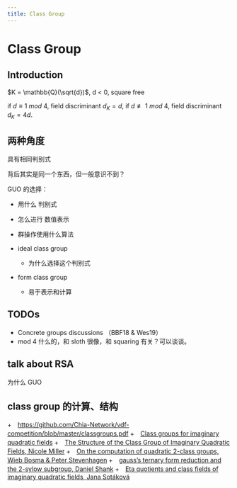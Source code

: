 ```yaml
---
title: Class Group
---
```


# Class Group

## Introduction

$K = \mathbb{Q}(\sqrt{d})$, d < 0, square free

if $d \equiv 1\ mod\ 4$, field discriminant $d_K = d$,
if $d \not\equiv 1\ mod\ 4$, field discriminant $d_K = 4d$.



## 两种角度

具有相同判别式

背后其实是同一个东西，但一般意识不到？

GUO 的选择：
+ 用什么 判别式
+ 怎么进行 数值表示
+ 群操作使用什么算法


+ ideal class group
    * 为什么选择这个判别式
+ form class group
    * 易于表示和计算

## TODOs
+ Concrete groups  discussions （BBF18    &   Wes19）
+ mod 4 什么的，和 sloth 很像，和 squaring 有关？可以谈谈。

## talk about RSA
为什么 GUO


## class group 的计算、结构
+　https://github.com/Chia-Network/vdf-competition/blob/master/classgroups.pdf
+　[Class groups for imaginary quadratic fields](http://math.stanford.edu/~conrad/676Page/handouts/picgroup.pdf)
+　[The Structure of the Class Group of Imaginary Quadratic Fields, Nicole Miller](http://citeseerx.ist.psu.edu/viewdoc/download?doi=10.1.1.590.2666&rep=rep1&type=pdf)
+　[On the computation of quadratic 2-class groups, Wieb Bosma & Peter Stevenhagen](https://www.math.ru.nl/~bosma/pubs/JTNB1996.pdf)
+　[gauss’s ternary form reduction and the 2-sylow subgroup, Daniel Shank](https://www.ams.org/journals/mcom/1971-25-116/S0025-5718-1971-0297737-4/S0025-5718-1971-0297737-4.pdf)
+　[Eta quotients and class fields of imaginary quadratic fields, Jana Sotáková](https://www.math.u-bordeaux.fr/~ybilu/algant/documents/theses/Sotakova.pdf)